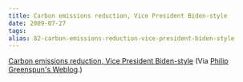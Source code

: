 ```yaml
---
title: Carbon emissions reduction, Vice President Biden-style
date: 2009-07-27
tags: 
alias: 82-carbon-emissions-reduction-vice-president-biden-style
---
```


[Carbon emissions reduction, Vice President Biden-style](http://blogs.law.harvard.edu/philg/2009/07/26/carbon-emissions-reduction-vice-president-biden-style/#comments)
(Via [Philip Greenspun's Weblog](http://blogs.law.harvard.edu/philg).)



